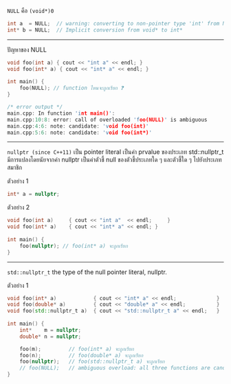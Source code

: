 `NULL` คือ `(void*)0`
```cpp
int a  = NULL;	// warning: converting to non-pointer type 'int' from NULL
int* b = NULL;	// Implicit conversion from void* to int*
```
---
ปัญหาของ NULL
```cpp
void foo(int a) { cout << "int a" << endl; }
void foo(int* a) { cout << "int* a" << endl; }
  
int main() {
    foo(NULL); // function ไหนจะถูกเรียก ❓
}

/* error output */
main.cpp: In function 'int main()':
main.cpp:10:8: error: call of overloaded 'foo(NULL)' is ambiguous
main.cpp:4:6: note: candidate: 'void foo(int)'
main.cpp:5:6: note: candidate: 'void foo(int*)'
```
---
`nullptr (since C++11)`
	เป็น pointer literal เป็นค่า prvalue ของประเภท std::nullptr_t มีการแปลงโดยนัยจากค่า nullptr 
	เป็นค่าตัวชี้ null ของตัวชี้ประเภทใด ๆ และตัวชี้ใด ๆ ไปยังประเภทสมาชิก

ตัวอย่าง 1
```cpp
int* a = nullptr;
```
ตัวอย่าง 2
```cpp
void foo(int a)		{ cout << "int a"  << endl; 	}
void foo(int* a)	{ cout << "int* a" << endl; }
  
int main() {
    foo(nullptr); // foo(int* a) จะถูกเรียก
}
```
---
`std::nullptr_t`
	the type of the null pointer literal, nullptr.

ตัวอย่าง 1
```cpp
void foo(int* a) 			{ cout << "int* a" << endl; 			}
void foo(double* a) 		{ cout << "double* a" << endl;			}
void foo(std::nullptr_t a)	{ cout << "std::nullptr_t a" << endl;	}
  
int main() {
    int* 	m = nullptr;
    double* n = nullptr;

    foo(m);  		// foo(int* a) จะถูกเรียก
    foo(n);  		// foo(double* a) จะถูกเรียก
    foo(nullptr);	// foo(std::nullptr_t a) จะถูกเรียก
    // foo(NULL);	// ambiguous overload: all three functions are candidates
}
```